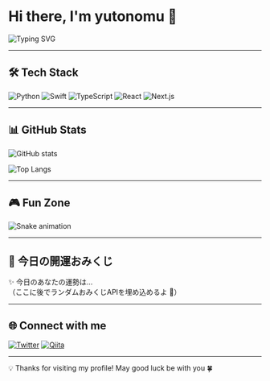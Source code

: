 # Hi there, I'm yutonomu 👋

![Typing SVG](https://readme-typing-svg.herokuapp.com?color=%2336BCF7&lines=Welcome+to+my+GitHub!;I+love+coding+💻;Exploring+new+tech+🚀;Building+fun+projects+🎨)

---

## 🛠 Tech Stack

![Python](https://img.shields.io/badge/Python-3776AB?logo=python&logoColor=white)
![Swift](https://img.shields.io/badge/Swift-FA7343?logo=swift&logoColor=white)
![TypeScript](https://img.shields.io/badge/TypeScript-3178C6?logo=typescript&logoColor=white)
![React](https://img.shields.io/badge/React-61DAFB?logo=react&logoColor=black)
![Next.js](https://img.shields.io/badge/Next.js-000000?logo=next.js&logoColor=white)

---

## 📊 GitHub Stats

![GitHub stats](https://github-readme-stats.vercel.app/api?username=yutonomu&show_icons=true&theme=radical)

![Top Langs](https://github-readme-stats.vercel.app/api/top-langs/?username=yutonomu&layout=compact&theme=radical)

---

## 🎮 Fun Zone

<!-- 正しいSnakeアニメーションの埋め込み -->
![Snake animation](https://github.com/yutonomu/yutonomu/blob/output/snake.svg)

---

## 🔮 今日の開運おみくじ

✨ 今日のあなたの運勢は…  
（ここに後でランダムおみくじAPIを埋め込めるよ 🎲）

---

## 🌐 Connect with me

[![Twitter](https://img.shields.io/badge/Twitter-1DA1F2?logo=twitter&logoColor=white)](https://twitter.com/yutonomun)
[![Qiita](https://img.shields.io/badge/Qiita-55C500?logo=qiita&logoColor=white)](https://qiita.com/yutonomu)

---

💡 Thanks for visiting my profile! May good luck be with you 🍀
